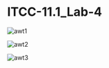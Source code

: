 # ITCC-11.1_Lab-4

![awt1](https://github.com/user-attachments/assets/741a6aec-a1cb-4080-af2e-a2659d50d4cd)


![awt2](https://github.com/user-attachments/assets/bd683299-b5e2-4cd1-86c8-b330f3351b01)


![awt3](https://github.com/user-attachments/assets/f0c9eec9-4a29-454f-9c5d-8c1cd27d458b)
